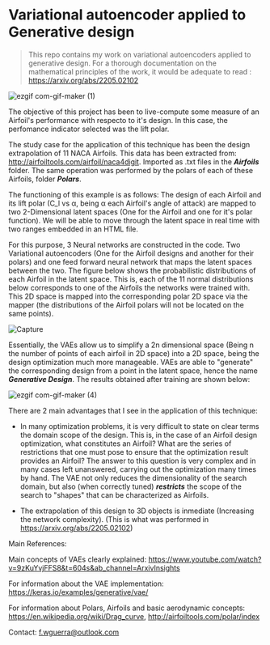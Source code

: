 # Variational autoencoder applied to Generative design
> This repo contains my work on variational autoencoders applied to generative design. For a thorough documentation on the mathematical principles of the work, it would be adequate to read : https://arxiv.org/abs/2205.02102

![ezgif com-gif-maker (1)](https://user-images.githubusercontent.com/57362874/191920898-3d46f06b-efa5-417c-a067-95afac28df97.gif)



The objective of this project has been to live-compute some measure of an Airfoil's performance with respecto to it's design. In this case, the perfomance indicator selected was the lift polar. 

 
The study case for the application of this technique has been the design extrapolation of 11 NACA Airfoils. This data has been extracted from: http://airfoiltools.com/airfoil/naca4digit. Imported as .txt files in the ***Airfoils*** folder. The same operation was performed by the polars of each of these Airfoils, folder ***Polars***. 

The functioning of this example is as follows: The design of each Airfoil and its lift polar (C_l vs α, being α each Airfoil's angle of attack) are mapped to two 2-Dimensional latent spaces (One for the Airfoil and one for it's polar function). We will be able to move through the latent space in real time with two ranges embedded in an HTML file.

For this purpose, 3 Neural networks are constructed in the code. Two Variational autoencoders (One for the Airfoil designs and another for their polars) and one feed forward neural network that maps the latent spaces between the two. The figure below shows the probabilistic distributions of each Airfoil in the latent space. This is, each of the 11 normal distributions below corresponds to one of the Airfoils the networks were trained with. This 2D space is mapped into the corresponding polar 2D space via the mapper (the distributions of the Airfoil polars will not be located on the same points).


![Capture](https://user-images.githubusercontent.com/57362874/191486351-6c859f63-e314-4c5d-bb66-4e830c0f8f2c.PNG)

Essentially, the VAEs allow us to simplify a 2n dimensional space (Being n the number of points of each airfoil in 2D space) into a 2D space, being the design optimization much more manageable. VAEs are able to "generate" the corresponding design from a point in the latent space, hence the name ***Generative Design***.
The results obtained after training are shown below:

![ezgif com-gif-maker (4)](https://user-images.githubusercontent.com/57362874/191941005-4bbfee82-825f-4c60-a13a-2167663e570b.gif)

There are 2 main advantages that I see in the application of this technique:

* In many optimization problems, it is very difficult to state on clear terms the domain scope of the design. This is, in the case of an Airfoil design optimization, what constitutes an Airfoil? What are the series of restrictions that one must pose to ensure that the optimization result provides an Airfoil? The answer to this question is very complex and in many cases left unanswered, carrying out the optimization many times by hand. The VAE not only reduces the dimensionality of the search domain, but also (when correctly tuned) ***restricts*** the scope of the search to "shapes" that can be characterized as Airfoils.

* The extrapolation of this design to 3D objects is inmediate (Increasing the network complexity). (This is what was performed in https://arxiv.org/abs/2205.02102)



Main References:

Main concepts of VAEs clearly explained: https://www.youtube.com/watch?v=9zKuYvjFFS8&t=604s&ab_channel=ArxivInsights

For information about the VAE implementation: https://keras.io/examples/generative/vae/

For information about Polars, Airfoils and basic aerodynamic concepts: https://en.wikipedia.org/wiki/Drag_curve, http://airfoiltools.com/polar/index

Contact: f.wguerra@outlook.com
